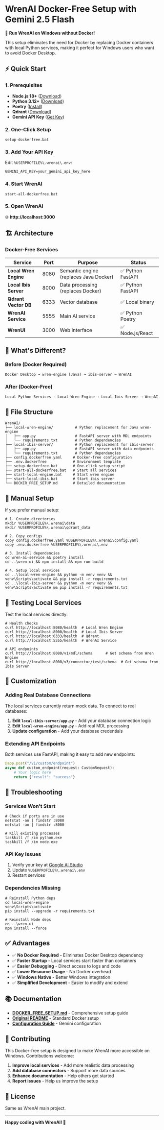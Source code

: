 # WrenAI Docker-Free Setup with Gemini 2.5 Flash

🚀 **Run WrenAI on Windows without Docker!**

This setup eliminates the need for Docker by replacing Docker containers with local Python services, making it perfect for Windows users who want to avoid Docker Desktop.

## ⚡ Quick Start

### 1. Prerequisites
- **Node.js 18+** ([Download](https://nodejs.org/))
- **Python 3.12+** ([Download](https://python.org/))
- **Poetry** ([Install](https://python-poetry.org/))
- **Qdrant** ([Download](https://qdrant.tech/))
- **Gemini API Key** ([Get Key](https://aistudio.google.com/))

### 2. One-Click Setup
```batch
setup-dockerfree.bat
```

### 3. Add Your API Key
Edit `%USERPROFILE%\.wrenai\.env`:
```env
GEMINI_API_KEY=your_gemini_api_key_here
```

### 4. Start WrenAI
```batch
start-all-dockerfree.bat
```

### 5. Open WrenAI
🌐 **http://localhost:3000**

## 🏗️ Architecture

### Docker-Free Services

| Service | Port | Purpose | Status |
|---------|------|---------|--------|
| **Local Wren Engine** | 8080 | Semantic engine (replaces Java Docker) | ✅ Python FastAPI |
| **Local Ibis Server** | 8000 | Data processing (replaces Docker) | ✅ Python FastAPI |
| **Qdrant Vector DB** | 6333 | Vector database | ✅ Local binary |
| **WrenAI Service** | 5555 | Main AI service | ✅ Python Poetry |
| **WrenUI** | 3000 | Web interface | ✅ Node.js/React |

## 🎯 What's Different?

### Before (Docker Required)
```
Docker Desktop → wren-engine (Java) → ibis-server → WrenAI
```

### After (Docker-Free)
```
Local Python Services → Local Wren Engine → Local Ibis Server → WrenAI
```

## 📁 File Structure

```
WrenAI/
├── local-wren-engine/          # Python replacement for Java wren-engine
│   ├── app.py                  # FastAPI server with MDL endpoints
│   └── requirements.txt        # Python dependencies
├── local-ibis-server/          # Python replacement for ibis-server
│   ├── app.py                  # FastAPI server with data endpoints
│   └── requirements.txt        # Python dependencies
├── config.dockerfree.yaml     # Docker-free configuration
├── .env.dockerfree            # Environment template
├── setup-dockerfree.bat       # One-click setup script
├── start-all-dockerfree.bat   # Start all services
├── start-local-engine.bat     # Start wren engine
├── start-local-ibis.bat       # Start ibis server
└── DOCKER_FREE_SETUP.md       # Detailed documentation
```

## 🔧 Manual Setup

If you prefer manual setup:

```batch
# 1. Create directories
mkdir %USERPROFILE%\.wrenai\data
mkdir %USERPROFILE%\.wrenai\qdrant_data

# 2. Copy configs
copy config.dockerfree.yaml %USERPROFILE%\.wrenai\config.yaml
copy .env.dockerfree %USERPROFILE%\.wrenai\.env

# 3. Install dependencies
cd wren-ai-service && poetry install
cd ..\wren-ui && npm install && npm run build

# 4. Setup local services
cd ..\local-wren-engine && python -m venv venv && venv\Scripts\activate && pip install -r requirements.txt
cd ..\local-ibis-server && python -m venv venv && venv\Scripts\activate && pip install -r requirements.txt
```

## 🧪 Testing Local Services

Test the local services directly:

```batch
# Health checks
curl http://localhost:8080/health  # Local Wren Engine
curl http://localhost:8000/health  # Local Ibis Server
curl http://localhost:6333/health  # Qdrant
curl http://localhost:5555/health  # WrenAI Service

# API endpoints
curl http://localhost:8080/v1/mdl/schema      # Get schema from Wren Engine
curl http://localhost:8000/v3/connector/test/schema  # Get schema from Ibis Server
```

## 🎨 Customization

### Adding Real Database Connections

The local services currently return mock data. To connect to real databases:

1. **Edit `local-ibis-server/app.py`** - Add your database connection logic
2. **Edit `local-wren-engine/app.py`** - Add real MDL processing
3. **Update configuration** - Add your database credentials

### Extending API Endpoints

Both services use FastAPI, making it easy to add new endpoints:

```python
@app.post("/v1/custom/endpoint")
async def custom_endpoint(request: CustomRequest):
    # Your logic here
    return {"result": "success"}
```

## 🚨 Troubleshooting

### Services Won't Start
```batch
# Check if ports are in use
netstat -an | findstr :8080
netstat -an | findstr :8000

# Kill existing processes
taskkill /f /im python.exe
taskkill /f /im node.exe
```

### API Key Issues
1. Verify your key at [Google AI Studio](https://aistudio.google.com/)
2. Update `%USERPROFILE%\.wrenai\.env`
3. Restart services

### Dependencies Missing
```batch
# Reinstall Python deps
cd local-wren-engine
venv\Scripts\activate
pip install --upgrade -r requirements.txt

# Reinstall Node deps
cd ..\wren-ui
npm install --force
```

## ✅ Advantages

- ✅ **No Docker Required** - Eliminates Docker Desktop dependency
- ✅ **Faster Startup** - Local services start faster than containers
- ✅ **Easier Debugging** - Direct access to logs and code
- ✅ **Lower Resource Usage** - No Docker overhead
- ✅ **Windows Native** - Better Windows integration
- ✅ **Simplified Development** - Easier to modify and extend

## 📚 Documentation

- **[DOCKER_FREE_SETUP.md](DOCKER_FREE_SETUP.md)** - Comprehensive setup guide
- **[Original README](README.md)** - Standard Docker setup
- **[Configuration Guide](config.gemini.yaml)** - Gemini configuration

## 🤝 Contributing

This Docker-free setup is designed to make WrenAI more accessible on Windows. Contributions welcome:

1. **Improve local services** - Add more realistic data processing
2. **Add database connectors** - Support more data sources
3. **Enhance documentation** - Help others get started
4. **Report issues** - Help us improve the setup

## 📄 License

Same as WrenAI main project.

---

**Happy coding with WrenAI! 🎉**